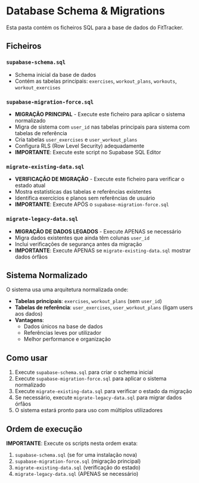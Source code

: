 # Database Schema & Migrations

Esta pasta contém os ficheiros SQL para a base de dados do FitTracker.

## Ficheiros

### `supabase-schema.sql`
- Schema inicial da base de dados
- Contém as tabelas principais: `exercises`, `workout_plans`, `workouts`, `workout_exercises`

### `supabase-migration-force.sql`
- **MIGRAÇÃO PRINCIPAL** - Execute este ficheiro para aplicar o sistema normalizado
- Migra de sistema com `user_id` nas tabelas principais para sistema com tabelas de referência
- Cria tabelas `user_exercises` e `user_workout_plans`
- Configura RLS (Row Level Security) adequadamente
- **IMPORTANTE**: Execute este script no Supabase SQL Editor

### `migrate-existing-data.sql`
- **VERIFICAÇÃO DE MIGRAÇÃO** - Execute este ficheiro para verificar o estado atual
- Mostra estatísticas das tabelas e referências existentes
- Identifica exercícios e planos sem referências de usuário
- **IMPORTANTE**: Execute APÓS o `supabase-migration-force.sql`

### `migrate-legacy-data.sql`
- **MIGRAÇÃO DE DADOS LEGADOS** - Execute APENAS se necessário
- Migra dados existentes que ainda têm colunas `user_id`
- Inclui verificações de segurança antes da migração
- **IMPORTANTE**: Execute APENAS se `migrate-existing-data.sql` mostrar dados órfãos

## Sistema Normalizado

O sistema usa uma arquitetura normalizada onde:

- **Tabelas principais**: `exercises`, `workout_plans` (sem `user_id`)
- **Tabelas de referência**: `user_exercises`, `user_workout_plans` (ligam users aos dados)
- **Vantagens**: 
  - Dados únicos na base de dados
  - Referências leves por utilizador
  - Melhor performance e organização

## Como usar

1. Execute `supabase-schema.sql` para criar o schema inicial
2. Execute `supabase-migration-force.sql` para aplicar o sistema normalizado
3. Execute `migrate-existing-data.sql` para verificar o estado da migração
4. Se necessário, execute `migrate-legacy-data.sql` para migrar dados órfãos
5. O sistema estará pronto para uso com múltiplos utilizadores

## Ordem de execução

**IMPORTANTE**: Execute os scripts nesta ordem exata:

1. `supabase-schema.sql` (se for uma instalação nova)
2. `supabase-migration-force.sql` (migração principal)
3. `migrate-existing-data.sql` (verificação do estado)
4. `migrate-legacy-data.sql` (APENAS se necessário)

